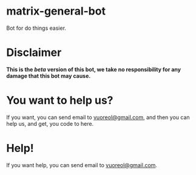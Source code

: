 # matrix-general-bot
Bot for do things easier.
# Disclaimer
**This is the *beta* version of this bot, we take no responsibility for any damage that this bot may cause.**
# You want to help us?
If you want, you can send email to vuoreol@gmail.com, and then you can help us, and get, you code to here.
# Help!
If you want help, you can send email to vuoreol@gmail.com.

